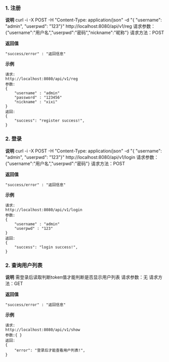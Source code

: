 ### 1. 注册
__说明__
curl -i -X POST -H "Content-Type: application/json" -d "{ \"username\": \"admin\", \"userpwd\": \"123\"}" http://localhost:8080/api/v1/reg
	请求参数：{"username":"用户名","userpwd":"密码","nickname":"昵称"}
	请求方法：POST
	


__返回值__

	"success/error" : "返回信息"
	

__示例__

	请求:
	http://localhost:8080/api/v1/reg
	参数:
	{
		"username" : "admin"
		"password" : "123456"
		"nickname" : "xixi"
	}
	返回:
	{
    	"success": "register success!",
	}


### 2. 登录
__说明__
curl -i -X POST -H "Content-Type: application/json" -d "{ \"username\": \"admin\", \"userpwd\": \"123\"}" http://localhost:8080/api/v1/login
	请求参数：{"username":"用户名","userpwd":"密码"}
	请求方法：POST
	


__返回值__

	"success/error" : "返回信息"
	

__示例__

	请求:
	http://localhost:8080/api/v1/login
	参数:
	{
		"username" : "admin"
		"userpwd" : "123"
	}
	返回:
	{
    	"success": "login success!",
	}

### 2. 查询用户列表
__说明__
  需登录后读取判断token值才能判断是否显示用户列表
	请求参数：无
	请求方法：GET
	


__返回值__

	"success/error" : "返回信息"
	

__示例__

	请求:
	http://localhost:8080/api/v1/show
	参数:{ }
	返回:
	{
    	"error": "登录后才能查看用户列表!",
	}
